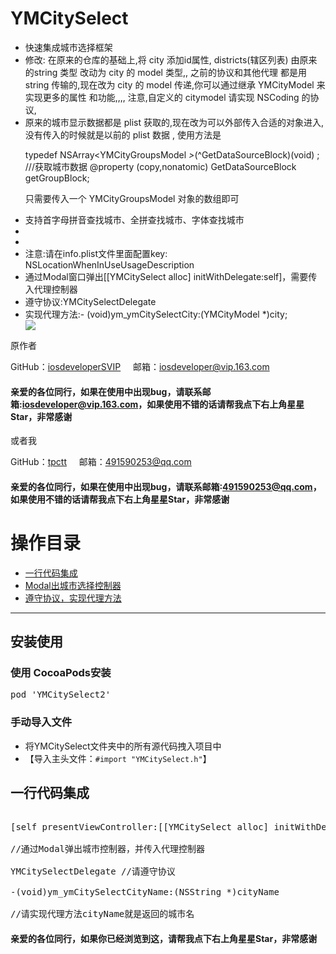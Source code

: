 <h1>YMCitySelect</h1>
<ul>
<li>快速集成城市选择框架</li>
<li>修改: 在原来的仓库的基础上,将 city 添加id属性, districts(辖区列表) 由原来的string 类型 改动为 city 的 model 类型,,   
之前的协议和其他代理 都是用string 传输的,现在改为 city 的 model 传递,你可以通过继承 YMCityModel 来实现更多的属性 和功能,,,, 注意,自定义的 citymodel 请实现 NSCoding 的协议, </li>
<li>原来的城市显示数据都是 plist 获取的,现在改为可以外部传入合适的对象进入,没有传入的时候就是以前的 plist 数据 , 使用方法是 

typedef  NSArray<YMCityGroupsModel *>*(^GetDataSourceBlock)(void) ;
///获取城市数据
@property (copy,nonatomic) GetDataSourceBlock getGroupBlock;


只需要传入一个 YMCityGroupsModel 对象的数组即可

</li>
<li>支持首字母拼音查找城市、全拼查找城市、字体查找城市</li>
<li></li>
<li></li>
<li>注意:请在info.plist文件里面配置key: NSLocationWhenInUseUsageDescription</li>
<li>通过Modal窗口弹出[[YMCitySelect alloc] initWithDelegate:self]，需要传入代理控制器</li>
<li>遵守协议:YMCitySelectDelegate</li>
<li>实现代理方法:- (void)ym_ymCitySelectCity:(YMCityModel *)city;
</li>
<a href="https://github.com/iosdeveloperSVIP/YMCitySelect/archive/master.zip" target="_blank" ><img src="https://raw.githubusercontent.com/iosdeveloperSVIP/YMCitySelect/master/ymcityselect.gif"></img></a>
</ul>

原作者
<p>GitHub：<a href="https://github.com/iosdeveloperSVIP"  target="_blank">iosdeveloperSVIP</a>
 &nbsp;&nbsp;&nbsp;&nbsp;邮箱：<a href="mailto:iosdeveloper@vip.163.com">iosdeveloper@vip.163.com</a><p>
<h4>亲爱的各位同行，如果在使用中出现bug，请联系邮箱:<a href="mailto:iosdeveloper@vip.163.com">iosdeveloper@vip.163.com</a>，如果使用不错的话请帮我点下右上角星星Star，非常感谢</h4>

或者我
<p>GitHub：<a href="https://github.com/tpctt"  target="_blank">tpctt</a>
&nbsp;&nbsp;&nbsp;&nbsp;邮箱：<a href="mailto:491590253@qq.com">491590253@qq.com</a><p>
<h4>亲爱的各位同行，如果在使用中出现bug，请联系邮箱:<a href="mailto:491590253@qq.com">491590253@qq.com</a>，如果使用不错的话请帮我点下右上角星星Star，非常感谢</h4>

<h1>操作目录</h1>
<ul>
<li><a href="#defaultstyles">一行代码集成</a>
<ui>
<li><a href="#defaultstyles">Modal出城市选择控制器</a></li>
<li><a href="#defaultstyles">遵守协议，实现代理方法</a></li>
</ul>
</li>
</ul>
<hr/>
<h2>安装使用</h2>
<h3>使用 CocoaPods安装</h3>
<div class="highlight highlight-source-ruby"><pre>pod <span class="pl-s"><span class="pl-pds">'</span>YMCitySelect2<span class="pl-pds">'</span></span></pre></div>
<h3>手动导入文件</h3>
<ul>
<li>将YMCitySelect文件夹中的所有源代码拽入项目中</li>
<li>【导入主头文件：<code>#import "YMCitySelect.h"</code>】</li>
</ul>
<h2 id="defaultstyles">一行代码集成</h2>
<div class="highlight highlight-source-objc"><pre>
<span class="pl-k">
[self presentViewController:[[YMCitySelect alloc] initWithDelegate:self] animated:YES completion:nil];
<br>//通过Modal弹出城市控制器，并传入代理控制器
<br>YMCitySelectDelegate //请遵守协议
<br>-(void)ym_ymCitySelectCityName:(NSString *)cityName
<br>//请实现代理方法cityName就是返回的城市名</div>
<h4>亲爱的各位同行，如果你已经浏览到这，请帮我点下右上角星星Star，非常感谢</h4>
